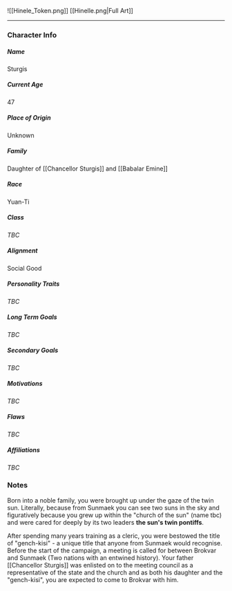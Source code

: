 ![[Hinele_Token.png]]
[[Hinelle.png|Full Art]]

---
### Character Info

##### Name 
Sturgis 

##### Current Age
47

##### Place of Origin
Unknown

##### Family
Daughter of [[Chancellor Sturgis]] and [[Babalar Emine]]

##### Race
Yuan-Ti

##### Class
*TBC*

##### Alignment
Social Good

##### Personality Traits
*TBC*

##### Long Term Goals
*TBC*

##### Secondary Goals
*TBC*

##### Motivations
*TBC*

##### Flaws
*TBC*

##### Affiliations
*TBC*

### Notes

Born into a noble family, you were brought up under the gaze of the twin sun. Literally, because from Sunmaek you can see two suns in the sky and figuratively because you grew up within the "church of the sun" (name tbc) and were cared for deeply by its two leaders **the sun's twin pontiffs**.

After spending many years training as a cleric, you were bestowed the title of "gench-kisi" - a unique title that anyone from Sunmaek would recognise. Before the start of the campaign,  a meeting is called for between Brokvar and Sunmaek (Two nations with an entwined history). Your father [[Chancellor Sturgis]] was enlisted on to the meeting council as a representative of the state and the church and as both his daughter and the "gench-kisi", you are expected to come to Brokvar with him.